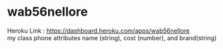 # wab56nellore
Heroku Link : https://dashboard.heroku.com/apps/wab56nellore</br>
my class phone attributes name (string), cost (number), and brand(string)
